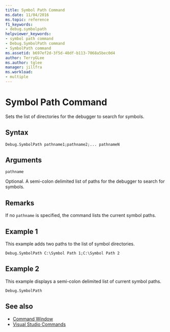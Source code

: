 ```yaml
---
title: Symbol Path Command
ms.date: 11/04/2016
ms.topic: reference
f1_keywords:
- debug.symbolpath
helpviewer_keywords:
- symbol path command
- Debug.SymbolPath command
- SymbolPath command
ms.assetid: b697ef2d-3f5d-40df-b113-7068a5bec0d4
author: TerryGLee
ms.author: tglee
manager: jillfra
ms.workload:
- multiple
---
```

# Symbol Path Command
Sets the list of directories for the debugger to search for symbols.

## Syntax

```
Debug.SymbolPath pathname1;pathname2;... pathnameN
```

## Arguments
`pathname`

Optional. A semi-colon delimited list of paths for the debugger to search for symbols.

## Remarks
If no `pathname` is specified, the command lists the current symbol paths.

## Example 1
This example adds two paths to the list of symbol directories.

```
Debug.SymbolPath C:\Symbol Path 1;C:\Symbol Path 2
```

## Example 2
This example displays a semi-colon delimited list of current symbol paths.

```
Debug.SymbolPath
```

## See also

- [Command Window](../../ide/reference/command-window.md)
- [Visual Studio Commands](../../ide/reference/visual-studio-commands.md)
